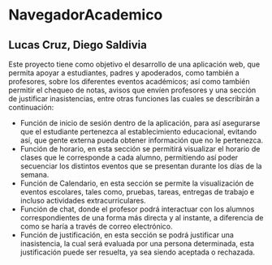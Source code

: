 # NavegadorAcademico

## Lucas Cruz, Diego Saldivia
Este proyecto tiene como objetivo el desarrollo de una aplicación web, que permita apoyar a
estudiantes, padres y apoderados, como también a profesores, sobre los diferentes eventos
académicos; así como también permitir el chequeo de notas, avisos que envíen profesores
y una sección de justificar inasistencias, entre otras funciones las cuales se describirán a
continuación:
- Función de inicio de sesión dentro de la aplicación, para así asegurarse que el estudiante
pertenezca al establecimiento educacional, evitando así, que gente externa pueda obtener
información que no le pertenezca.
- Función de horario, en esta sección se permitirá visualizar el horario de clases que le
corresponde a cada alumno, permitiendo así poder secuenciar los distintos eventos que se
presentan durante los días de la semana.
- Función de Calendario, en esta sección se permite la visualización de eventos escolares,
tales como, pruebas, tareas, entregas de trabajo e incluso actividades extracurriculares.
- Función de chat, donde el profesor podrá interactuar con los alumnos correspondientes de
una forma más directa y al instante, a diferencia de como se haría a través de correo
electrónico.
- Función de justificación, en esta sección se podrá justificar una inasistencia, la cual será
evaluada por una persona determinada, esta justificación puede ser resuelta, ya sea siendo
aceptada o rechazada.
